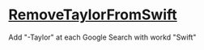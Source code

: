 # [RemoveTaylorFromSwift](https://addons.mozilla.org/ko/firefox/addon/remove-taylor-from-swift/)
Add "-Taylor" at each Google Search with workd "Swift"
